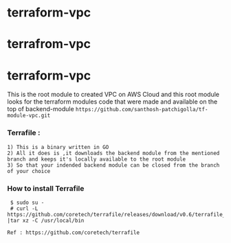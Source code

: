 # terraform-vpc

# terrafrom-vpc

# terraform-vpc

This is the root module to created VPC on AWS Cloud and this root module looks for the terraform modules code that were made and available on the top of backend-module `https://github.com/santhosh-patchigolla/tf-module-vpc.git`
                                                    


### Terrafile : 

```
1) This is a binary written in GO
2) All it does is ,it downloads the backend module from the mentioned branch and keeps it's locally available to the root module
3) So that your indended backend module can be closed from the branch of your choice
```

### How to install Terrafile

```
 $ sudo su -
 # curl -L https://github.com/coretech/terrafile/releases/download/v0.6/terrafile_0.6_Linux_x86_64.tar.gz |tar xz -C /usr/local/bin

Ref : https://github.com/coretech/terrafile